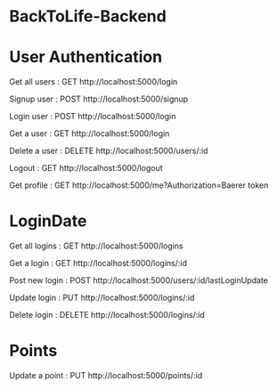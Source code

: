 # BackToLife-Backend

# User Authentication
Get all users :  GET         http://localhost:5000/login


Signup user : POST           http://localhost:5000/signup


Login user : POST            http://localhost:5000/login


Get a user : GET             http://localhost:5000/login


Delete a user : DELETE       http://localhost:5000/users/:id


Logout : GET                 http://localhost:5000/logout


Get profile : GET            http://localhost:5000/me?Authorization=Baerer token


# LoginDate

Get all logins : GET         http://localhost:5000/logins


Get a login : GET            http://localhost:5000/logins/:id


Post new login : POST        http://localhost:5000/users/:id/lastLoginUpdate


Update login : PUT           http://localhost:5000/logins/:id


Delete login : DELETE        http://localhost:5000/logins/:id


# Points


Update a point : PUT          http://localhost:5000/points/:id







